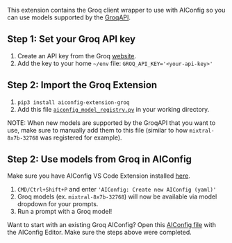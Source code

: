 This extension contains the Groq client wrapper to use with AIConfig so you can use models supported by the [GroqAPI](https://console.groq.com/docs/quickstart).

## Step 1: Set your Groq API key

1. Create an API key from the Groq [website](https://console.groq.com/keys).
2. Add the key to your home `~/env` file: `GROQ_API_KEY='<your-api-key>'`

## Step 2: Import the Groq Extension

1.  `pip3 install aiconfig-extension-groq`
2.  Add this file [`aiconfig_model_registry.py`](https://github.com/lastmile-ai/aiconfig/blob/main/cookbooks/Groq/aiconfig_model_registry.py) in your working directory.

NOTE: When new models are supported by the GroqAPI that you want to use, make sure to manually add them to this file (similar to how `mixtral-8x7b-32768` was registered for example).

## Step 2: Use models from Groq in AIConfig

Make sure you have AIConfig VS Code Extension installed [here](https://marketplace.visualstudio.com/items?itemName=lastmile-ai.vscode-aiconfig).

1. `CMD/Ctrl+Shift+P` and enter `'AIConfig: Create new AIConfig (yaml)'`
2. Groq models (ex. `mixtral-8x7b-32768`) will now be available via model dropdown for your prompts.
3. Run a prompt with a Groq model!

Want to start with an existing Groq AIConfig?
Open this [AIConfig file](https://github.com/lastmile-ai/aiconfig/blob/b9a9e59dfd6251ab91580c0b8a4ef37906e8b9d4/cookbooks/Groq/groq.aiconfig.json) with the AIConfig Editor. Make sure the steps above were completed.
